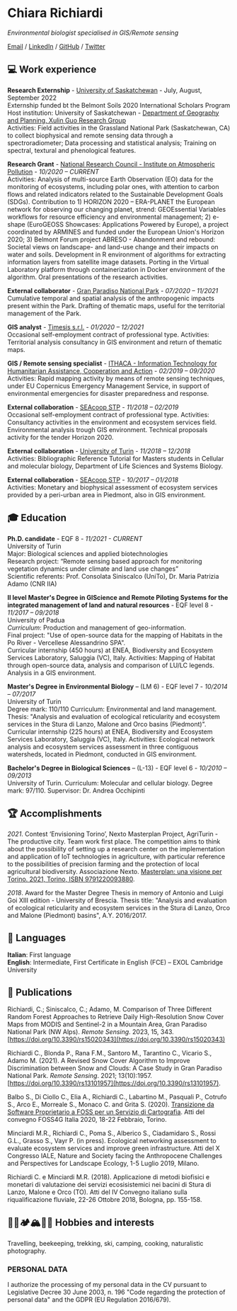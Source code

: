 # Chiara Richiardi
*Environmental biologist specialised in GIS/Remote sensing*

[Email](mailto:chiara.richiardi@gmail.com) / [LinkedIn](https://www.linkedin.com/in/chiara-richiardi) / [GitHub](https://github.com/chiararik) / [Twitter](https://twitter.com/chiararichiardi)

## 💻 Work experience

**Research Externship** - [University of Saskatchewan](https://www.usask.ca/) - July, August, September 2022  
Externship funded bt the Belmont Soils 2020 International Scholars Program  
Host institution: University of Saskatchewan - [Department of Geography and Planning, Xulin Guo Research Group](https://research-groups.usask.ca/guo/)  
Activities: Field activities in the Grassland National Park (Saskatchewan, CA) to collect biophysical and remote sensing data through a spectroradiometer; Data processing and statistical analysis; Training on spectral, textural and phenological features.

**Research Grant** - [National Research Council - Institute on Atmospheric Pollution](https://en.iia.cnr.it/) - *10/2020 – CURRENT*  
Activities: Analysis of multi-source Earth Observation (EO) data for the monitoring of ecosystems, including polar ones, with attention to carbon flows and related indicators related to the Sustainable Development Goals (SDGs). Contribution to 1) HORIZON 2020 – ERA-PLANET the European network for observing our changing planet, strend: GEOEssential Variables workflows for resource efficiency and environmental management; 2) e-shape (EuroGEOSS Showcases: Applications Powered by Europe), a project coordinated by ARMINES and funded under the European Union's Horizon 2020; 3) Belmont Forum project ABRESO - Abandonment and rebound: Societal views on landscape- and land-use change and their impacts on water and soils. Development in R environment of algorithms for extracting information layers from satellite image datasets. Porting in the Virtual Laboratory platform through containerization in Docker environment of the algorithm. Oral presentations of the research activities.

**External collaborator** - [Gran Paradiso National Park](https://www.pngp.it/en) - *07/2020 – 11/2021*  
Cumulative temporal and spatial analysis of the anthropogenic impacts present within the Park. Drafting of thematic maps, useful for the territorial management of the Park.

**GIS analyst** - [Timesis s.r.l.](www.timesis.it) - *01/2020 – 12/2021*  
Occasional self-employment contract of professional type.
Activities: Territorial analysis consultancy in GIS environment and return of thematic maps.

**GIS / Remote sensing specialist** - [ITHACA - Information Technology for Humanitarian Assistance, Cooperation and Action](http://ithacaweb.org/) - *02/2019 – 09/2020*  
Activities: Rapid mapping activity by means of remote sensing techniques, under EU Copernicus Emergency Management Service, in support of environmental emergencies for disaster preparedness and response.

**External collaboration** - [SEAcoop STP](www.seacoop.com) - *11/2018 – 02/2019*  
Occasional self-employment contract of professional type.
Activities: Consultancy activities in the environment and ecosystem services field. Environmental analysis trough GIS environment. Technical proposals activity for the tender Horizon 2020.

**External collaboration** - [University of Turin](https://www.unito.it/) - *11/2018 – 12/2018*  
Activities: Bibliographic Reference Tutorial for Masters students in Cellular and molecular biology, Department of Life Sciences and Systems Biology.

**External collaboration** - [SEAcoop STP](www.seacoop.com) - *10/2017 – 01/2018*  
Activities: Monetary and biophysical assessment of ecosystem services provided by a peri-urban area in Piedmont, also in GIS environment.


## 🎓 Education
**Ph.D. candidate** - EQF 8 - *11/2021 - CURRENT*  
University of Turin  
Major: Biological sciences and applied biotechnologies  
Research project: “Remote sensing based approach for monitoring vegetation dynamics under climate and land use changes”  
Scientific referents: Prof. Consolata Siniscalco (UniTo), Dr. Maria Patrizia Adamo (CNR IIA)  

**II level Master's Degree in GIScience and Remote Piloting Systems for the integrated management of land and natural resources** - EQF level 8 - *11/2017 – 09/2018*  
University of Padua  
*Curriculum*: Production and management of geo-information.  
Final project: "Use of open-source data for the mapping of Habitats in the Po River - Vercellese Alessandrino SPA".  
Curricular internship (450 hours) at ENEA, Biodiversity and Ecosystem Services Laboratory, Saluggia (VC), Italy. Activities: Mapping of Habitat through open-source data, analysis and comparison of LU/LC legends. Analysis in a GIS environment.  

**Master's Degree in Environmental Biology** – (LM 6) - EQF level 7 - *10/2014 – 07/2017*  
University of Turin  
Degree mark: 110/110 
Curriculum: Environmental and land management.   
Thesis: "Analysis and evaluation of ecological reticularity and ecosystem services in the Stura di Lanzo, Malone and Orco basins (Piedmont)".  
Curricular internship (225 hours) at ENEA, Biodiversity and Ecosystem Services Laboratory, Saluggia (VC), Italy. Activities: Ecological network analysis and ecosystem services assessment in three contiguous watersheds, located in Piedmont, conducted in GIS environment.  

**Bachelor's Degree in Biological Sciences** – (L-13) - EQF level 6 - *10/2010 – 09/2013*  
University of Turin. Curriculum: Molecular and cellular biology. Degree mark: 97/110. Supervisor: Dr. Andrea Occhipinti  

## 🏆 Accomplishments
*2021*. Contest ‘Envisioning Torino’, Nexto Masterplan Project, AgriTurin - The productive city. Team work first place. The competition aims to think about the possibility of setting up a research center on the implementation and application of IoT technologies in agriculture, with particular reference to the possibilities of precision farming and the protection of local agricultural biodiversity. Associazione Nexto. [Masterplan: una visione per Torino. 2021, Torino, ISBN 9791220093880](https://www.nextomasterplan.it/masterplan/).

*2018*. Award for the Master Degree Thesis in memory of Antonio and Luigi Goi XIII edition - University of Brescia. Thesis title: "Analysis and evaluation of ecological reticularity and ecosystem services in the Stura di Lanzo, Orco and Malone (Piedmont) basins", A.Y. 2016/2017.

## 💬 Languages
**Italian**: First language  
**English**: Intermediate, First Certificate in English (FCE) – EXOL Cambridge University  

## 📄 Publications
Richiardi, C.; Siniscalco, C.; Adamo, M. Comparison of Three Different Random Forest Approaches to Retrieve Daily High-Resolution Snow Cover Maps from MODIS and Sentinel-2 in a Mountain Area, Gran Paradiso National Park (NW Alps). *Remote Sensing*. 2023, 15, 343. [https://doi.org/10.3390/rs15020343](https://doi.org/10.3390/rs15020343)
  
Richiardi C., Blonda P., Rana F.M., Santoro M., Tarantino C., Vicario S., Adamo M. (2021). A Revised Snow Cover Algorithm to Improve Discrimination between Snow and Clouds: A Case Study in Gran Paradiso National Park. *Remote Sensing*. 2021; 13(10):1957. [https://doi.org/10.3390/rs13101957](https://doi.org/10.3390/rs13101957).

Balbo S., Di Ciollo C., Elia A., Richiardi C., Labartino M., Pasquali P., Cotrufo S., Arco E., Morreale S., Monaco C. and Grita S. (2020). [Transizione da Software Proprietario a FOSS per un Servizio di Cartografia](https://zenodo.org/record/3723866#.YunUs3bP02w). Atti del convegno FOSS4G Italia 2020, 18-22 Febbraio, Torino.

Minciardi M.R., Richiardi C., Poma S., Alberico S., Ciadamidaro S., Rossi G.L., Grasso S., Vayr P. (in press). Ecological networking assessment to evaluate ecosystem services and improve green infrastructure. Atti del X Congresso IALE, Nature and Society facing the Anthropocene Challenges and Perspectives for Landscape Ecology, 1-5 Luglio 2019, Milano.

Richiardi C. e Minciardi M.R. (2018). Applicazione di metodi biofisici e monetari di valutazione dei servizi ecosisistemici nei bacini di Stura di Lanzo, Malone e Orco (TO). Atti del IV Convegno italiano sulla riqualificazione fluviale, 22-26 Ottobre 2018, Bologna, pp. 155-158.


## 🧭🐝🏕️🏔️👨‍🍳 Hobbies and interests
Travelling, beekeeping, trekking, ski, camping, cooking, naturalistic photography.

### PERSONAL DATA 
I authorize the processing of my personal data in the CV pursuant to Legislative Decree 30 June 2003, n. 196 "Code regarding the protection of personal data" and the GDPR (EU Regulation 2016/679).
